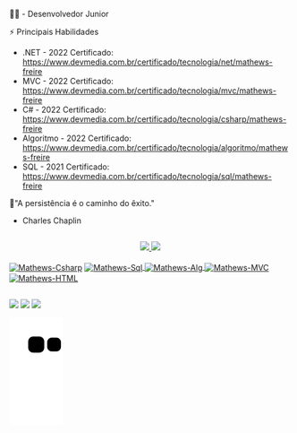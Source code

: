 👨‍💻 - Desenvolvedor Junior 

⚡ Principais Habilidades
- .NET - 2022
Certificado: https://www.devmedia.com.br/certificado/tecnologia/net/mathews-freire
- MVC - 2022
Certificado: https://www.devmedia.com.br/certificado/tecnologia/mvc/mathews-freire
- C# - 2022 
Certificado: https://www.devmedia.com.br/certificado/tecnologia/csharp/mathews-freire
- Algoritmo - 2022
Certificado: https://www.devmedia.com.br/certificado/tecnologia/algoritmo/mathews-freire
- SQL - 2021
Certificado: https://www.devmedia.com.br/certificado/tecnologia/sql/mathews-freire


💭"A persistência é o caminho do êxito."
- Charles Chaplin

##

<div align="center">
  <a href="https://github.com/Mathews96">
  <img height="180em" src="https://github-readme-stats.vercel.app/api?username=Mathews96&show_icons=true&theme=dark&include_all_commits=true&count_private=true"/>
  <img height="180em" src="https://github-readme-stats.vercel.app/api/top-langs/?username=Mathews96&layout=compact&langs_count=7&theme=dark"/>
</div>
<div style="display: inline_block"><br>
  <a href="https://www.devmedia.com.br/certificado/tecnologia/csharp/mathews-freire" target="_blank"><img align="center" alt="Mathews-Csharp" height="40" width="40"          src="https://i.imgur.com/gU9AJ01.jpg"></a>
  <a href="https://www.devmedia.com.br/certificado/tecnologia/sql/mathews-freire" target="_blank"><img align="center" alt="Mathews-Sql" height="40" width="40" src="https://i.imgur.com/jRjNOuk.jpg">   </a>
  <a href="https://www.devmedia.com.br/certificado/tecnologia/algoritmo/mathews-freire" target="_blank"><img align="center" alt="Mathews-Alg" height="40" width="40" src="https://i.imgur.com/0IcKcEo.jpg">   </a>
  <a href="https://www.devmedia.com.br/certificado/tecnologia/mvc/mathews-freire" target="_blank"><img align="center" alt="Mathews-MVC" height="40" width="40"
src="https://i.imgur.com/DEjGxhY.png"><a/>
  <a href="https://www.devmedia.com.br/certificado/tecnologia/html/mathews-freire" target="_blank"><img align="center" alt="Mathews-HTML" height="40" width="40" src="https://i.imgur.com/rHDovBy.jpg"></a>
</div>
  
##
 
<div> 
  <a href="https://www.instagram.com/mathewsfreire/" target="_blank"><img src="https://img.shields.io/badge/-Instagram-%23E4405F?style=for-the-badge&logo=instagram&logoColor=white" target="_blank"></a>
  <a href = "mailto: mathewsfreire@gmail.com"><img src="https://img.shields.io/badge/-Gmail-%23333?style=for-the-badge&logo=gmail&logoColor=white" target="_blank"></a>
  <a href="https://www.linkedin.com/in/mathews-freire-02654211a/" target="_blank"><img src="https://img.shields.io/badge/-LinkedIn-%230077B5?style=for-the-badge&logo=linkedin&logoColor=white" target="_blank"></a> 
  
  ![Snake animation](https://github.com/rafaballerini/rafaballerini/blob/output/github-contribution-grid-snake.svg)
 
</div>
